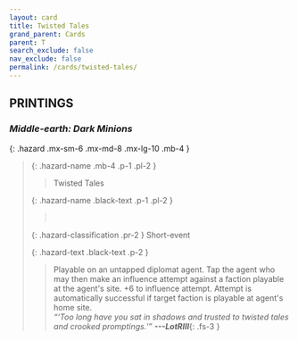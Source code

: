 ```yaml
---
layout: card
title: Twisted Tales
grand_parent: Cards
parent: T
search_exclude: false
nav_exclude: false
permalink: /cards/twisted-tales/
---
```


## PRINTINGS


### _Middle-earth: Dark Minions_

{: .hazard .mx-sm-6 .mx-md-8 .mx-lg-10 .mb-4 }
> {: .hazard-name .mb-4 .p-1 .pl-2 }
> > <div class="hazard-mp"></div>
> > <div class="card-name">Twisted Tales</div>
>
> {: .hazard-name .black-text .p-1 .pl-2 }
> > &nbsp;
>
> {: .hazard-classification .pr-2 }
> Short-event
>
> {: .hazard-text .black-text .p-2 }
> > Playable on an untapped diplomat agent. Tap the agent who may then make an influence attempt against a faction playable at the agent's site. +6 to influence attempt. Attempt is automatically successful if target faction is playable at agent's home site.   <br>_“‘Too long have you sat in shadows and trusted to twisted tales and crooked promptings.’”_ ***---&#65279;LotRIII***{: .fs-3 } 
>
